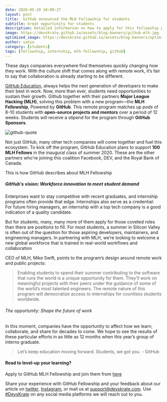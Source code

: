 ```yaml
---
date: 2020-05-20 10:09:27
layout: post
title:  Github announced the MLH Fellowship for students
subtitle: Great oppurtunity for students
description: Detailed information on how to apply for this fellowship program
image: https://devskrate.github.io/assets/blog-banners/github-mlh.jpg
optimized_image: https://devskrate.github.io/assets/blog-banners/optimized/github-mlh.webp
author: satya
category: [students]
tags: [fellowship, internship, mlh-fellowship, github]
---
```


These days companies everywhere find themselves quickly changing how they work. With the culture shift that comes along with remote work, it’s fair to say that collaboration is already starting to be different.

[GitHub Education](https://education.github.com/), always helps the next generation of developers to make their best in work. Now, more than ever, students need opportunities to sustain their growth. Github together with their partners **Major League Hacking (MLH)**, solving this problem with a new program—the **MLH Fellowship**, Powered by **GitHub**. This remote program matches up *pods* of 8-10 students with **open-source projects and mentors** over a period of 12 weeks. Students will receive a stipend for the program through **GitHub Sponsors**.

![github-quote](https://i0.wp.com/user-images.githubusercontent.com/1874003/80812907-e87bbc80-8b96-11ea-914b-8a35398996a4.webp?ssl=1)

Not just GitHub, many other tech companies will come together and fuel this ecosystem. To kick off the program, GitHub Education plans to support **100 MLH Fellows** in the inaugural class of summer 2020. These are the other partners who're joining this coalition Facebook, DEV, and the Royal Bank of Canada.

This is how GitHub describes about MLH Fellowship

##### GitHub's vision: Workforce innovation to meet student demand

Enterprises want to stay competitive with recent graduates, and internship programs often provide that edge. Internships also serve as a credential: For future hiring managers, an internship with a top tech company is a good indication of a quality candidate.

But for students, many, many more of them apply for those coveted roles than there are positions to fill. For most students, a summer in Silicon Valley is often out of the question for those aspiring developers, maintainers, and engineering managers. In partnering with MLH, we’re looking to welcome a new global workforce that is trained in real-world workflows and collaboration

CEO of MLH, Mike Swift, points to the program’s design around remote work and public projects:

> Enabling students to spend their summer contributing to the software that runs the world is a unique     opportunity for them. They’ll work on meaningful projects with their peers under the guidance of some of the world’s most talented engineers. The remote nature of this program will democratize access to internships for countless students worldwide.

###### The opportunity: Shape the future of work
In this moment, companies have the opportunity to affect how we learn, collaborate, and share for decades to come. We hope to see the results of these particular efforts in as little as 12 months when this year’s group of interns graduate.

> Let’s keep education moving forward. Students, we got you. - GitHub


#### Read to level-up your learning?

Apply to GitHub MLH Fellowship and join them  from [here](http://fellowship.mlh.io/)

Share your experience with GitHub Fellowship and your feedback about our article on [twitter](https://twitter.com/devskrate), [Instagram](https://instagram.com/devskrate), or mail us at [support@devskrate.com](mailto:support@devskrate.com). Use [#DevsKrate](https://devskrate.com) on any social media platforms we will reach out to you.

